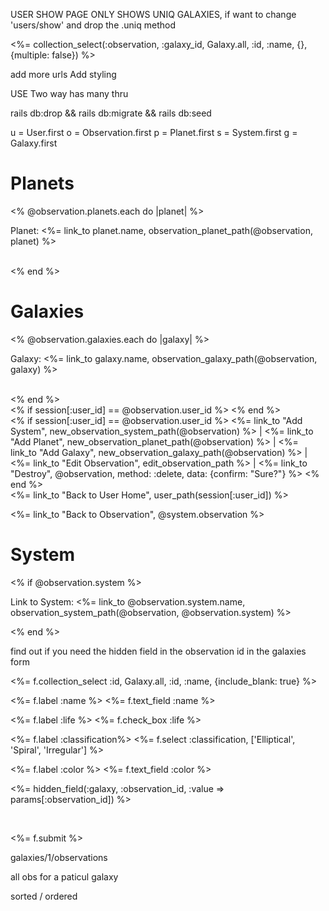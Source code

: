 USER SHOW PAGE ONLY SHOWS UNIQ GALAXIES, if want to change 'users/show' and drop the .uniq method

<%= collection_select(:observation, :galaxy_id, Galaxy.all, :id, :name, {}, {multiple: false}) %>

add more urls
Add styling 

USE Two way has many thru

rails db:drop && rails db:migrate && rails db:seed

u = User.first
o = Observation.first
p = Planet.first
s = System.first
g = Galaxy.first



<h1>Planets</h1>
<% @observation.planets.each do |planet| %>
<p>Planet: <%= link_to planet.name, observation_planet_path(@observation, planet) %></p>
<br>
<% end %>
<br>

<h1>Galaxies</h1>
<% @observation.galaxies.each do |galaxy| %>
<p>Galaxy: <%= link_to galaxy.name, observation_galaxy_path(@observation, galaxy) %></p>
<br>
<% end %>
<br>
<% if session[:user_id] == @observation.user_id %>
<% end %>
<br>
<% if session[:user_id] == @observation.user_id %>
<%= link_to "Add System", new_observation_system_path(@observation) %> |
<%= link_to "Add Planet", new_observation_planet_path(@observation) %> |
<%= link_to "Add Galaxy", new_observation_galaxy_path(@observation) %> |
<%= link_to "Edit Observation", edit_observation_path %> |
<%= link_to "Destroy", @observation, method: :delete, data: {confirm: "Sure?"} %>
<% end %>
<br>
<%= link_to "Back to User Home", user_path(session[:user_id]) %>


<%= link_to "Back to Observation", @system.observation %>


<h1>System</h1>
<% if @observation.system %>
<p>Link to System: <%= link_to @observation.system.name, observation_system_path(@observation, @observation.system) %></p>
<% end %>


find out if you need the hidden field in the observation id in the galaxies form 

<%= f.collection_select :id, Galaxy.all, :id, :name, {include_blank: true} %>




<%= f.label :name %>
<%= f.text_field :name %>

<%= f.label :life %>
<%= f.check_box :life %>

<%= f.label :classification%>
<%= f.select :classification, ['Elliptical', 'Spiral', 'Irregular'] %>

<%= f.label :color %>
<%= f.text_field :color %>

<datalist id="categories_autocomplete">
  <% Galaxy.all.each do |category| %>
    <option value="<%= category.name %>">
  <% end %>
</datalist>

<%= hidden_field(:galaxy, :observation_id, :value => params[:observation_id]) %>


<br>

<%= f.submit %>

galaxies/1/observations

all obs for a paticul galaxy

sorted / ordered